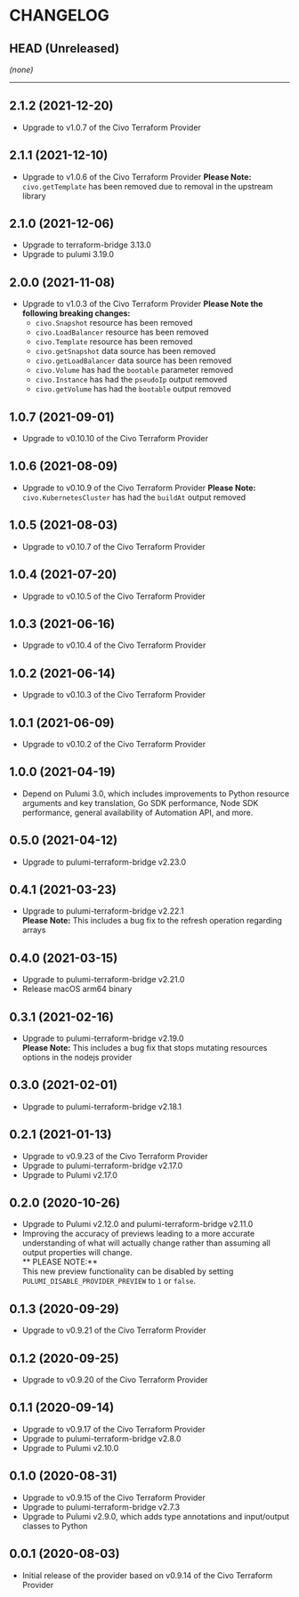 CHANGELOG
=========

## HEAD (Unreleased)
_(none)_

---

## 2.1.2 (2021-12-20)
* Upgrade to v1.0.7 of the Civo Terraform Provider

## 2.1.1 (2021-12-10)
* Upgrade to v1.0.6 of the Civo Terraform Provider
  **Please Note:** `civo.getTemplate` has been removed due to removal in the upstream library

## 2.1.0 (2021-12-06)
* Upgrade to terraform-bridge 3.13.0
* Upgrade to pulumi 3.19.0

## 2.0.0 (2021-11-08)
* Upgrade to v1.0.3 of the Civo Terraform Provider
  **Please Note the following breaking changes:**
  * `civo.Snapshot` resource has been removed
  * `civo.LoadBalancer` resource has been removed
  * `civo.Template` resource has been removed
  * `civo.getSnapshot` data source has been removed
  * `civo.getLoadBalancer` data source has been removed
  * `civo.Volume` has had the `bootable` parameter removed
  * `civo.Instance` has had the `pseudoIp` output removed
  * `civo.getVolume` has had the `bootable` output removed

## 1.0.7 (2021-09-01)
* Upgrade to v0.10.10 of the Civo Terraform Provider

## 1.0.6 (2021-08-09)
* Upgrade to v0.10.9 of the Civo Terraform Provider
  **Please Note:** `civo.KubernetesCluster` has had the `buildAt` output removed

## 1.0.5 (2021-08-03)
* Upgrade to v0.10.7 of the Civo Terraform Provider


## 1.0.4 (2021-07-20)
* Upgrade to v0.10.5 of the Civo Terraform Provider

## 1.0.3 (2021-06-16)
* Upgrade to v0.10.4 of the Civo Terraform Provider

## 1.0.2 (2021-06-14)
* Upgrade to v0.10.3 of the Civo Terraform Provider

## 1.0.1 (2021-06-09)
* Upgrade to v0.10.2 of the Civo Terraform Provider

## 1.0.0 (2021-04-19)
* Depend on Pulumi 3.0, which includes improvements to Python resource arguments and key translation, Go SDK performance,
  Node SDK performance, general availability of Automation API, and more.

## 0.5.0 (2021-04-12)
* Upgrade to pulumi-terraform-bridge v2.23.0

## 0.4.1 (2021-03-23)
* Upgrade to pulumi-terraform-bridge v2.22.1  
  **Please Note:** This includes a bug fix to the refresh operation regarding arrays

## 0.4.0 (2021-03-15)
* Upgrade to pulumi-terraform-bridge v2.21.0
* Release macOS arm64 binary

## 0.3.1 (2021-02-16)
* Upgrade to pulumi-terraform-bridge v2.19.0  
  **Please Note:** This includes a bug fix that stops mutating resources options in the nodejs provider

## 0.3.0 (2021-02-01)
* Upgrade to pulumi-terraform-bridge v2.18.1

## 0.2.1 (2021-01-13)
* Upgrade to v0.9.23 of the Civo Terraform Provider
* Upgrade to pulumi-terraform-bridge v2.17.0
* Upgrade to Pulumi v2.17.0

## 0.2.0 (2020-10-26)
* Upgrade to Pulumi v2.12.0 and pulumi-terraform-bridge v2.11.0
* Improving the accuracy of previews leading to a more accurate understanding of what will actually change rather than assuming all output properties will change.  
  ** PLEASE NOTE:**  
  This new preview functionality can be disabled by setting `PULUMI_DISABLE_PROVIDER_PREVIEW` to `1` or `false`.

## 0.1.3 (2020-09-29)
* Upgrade to v0.9.21 of the Civo Terraform Provider

## 0.1.2 (2020-09-25)
* Upgrade to v0.9.20 of the Civo Terraform Provider

## 0.1.1 (2020-09-14)
* Upgrade to v0.9.17 of the Civo Terraform Provider
* Upgrade to pulumi-terraform-bridge v2.8.0
* Upgrade to Pulumi v2.10.0

## 0.1.0 (2020-08-31)
* Upgrade to v0.9.15 of the Civo Terraform Provider
* Upgrade to pulumi-terraform-bridge v2.7.3
* Upgrade to Pulumi v2.9.0, which adds type annotations and input/output classes to Python

## 0.0.1 (2020-08-03)
* Initial release of the provider based on v0.9.14 of the Civo Terraform Provider
